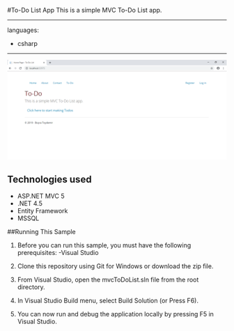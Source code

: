 #To-Do List App
This is a simple MVC To-Do List app.


---
languages:
- csharp
---


![To-Do List App Web Application Sample .NET](./images/photo-gallery.png)


## Technologies used
- ASP.NET MVC 5
- .NET 4.5
- Entity Framework
- MSSQL


##Running This Sample

1. Before you can run this sample, you must have the following prerequisites: -Visual Studio

2. Clone this repository using Git for Windows or download the zip file.

3. From Visual Studio, open the mvcToDoList.sln file from the root directory.

4. In Visual Studio Build menu, select Build Solution (or Press F6).

5. You can now run and debug the application locally by pressing F5 in Visual Studio.




